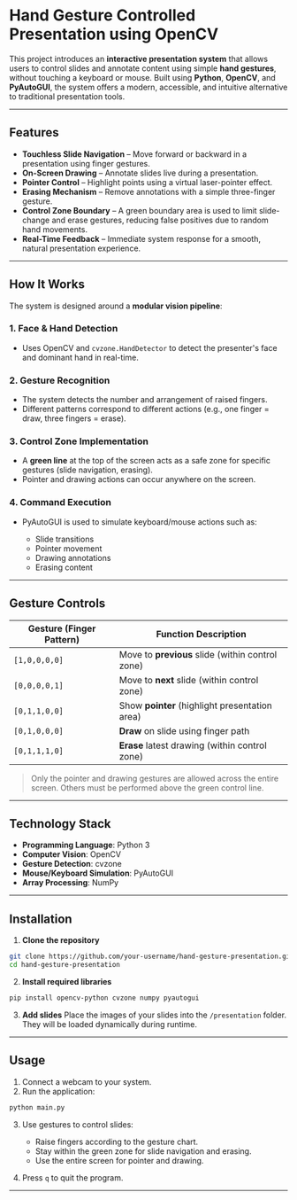 # Hand Gesture Controlled Presentation using OpenCV

This project introduces an **interactive presentation system** that allows users to control slides and annotate content using simple **hand gestures**, without touching a keyboard or mouse. Built using **Python**, **OpenCV**, and **PyAutoGUI**, the system offers a modern, accessible, and intuitive alternative to traditional presentation tools.

---

## Features

* **Touchless Slide Navigation** – Move forward or backward in a presentation using finger gestures.
* **On-Screen Drawing** – Annotate slides live during a presentation.
* **Pointer Control** – Highlight points using a virtual laser-pointer effect.
* **Erasing Mechanism** – Remove annotations with a simple three-finger gesture.
* **Control Zone Boundary** – A green boundary area is used to limit slide-change and erase gestures, reducing false positives due to random hand movements.
* **Real-Time Feedback** – Immediate system response for a smooth, natural presentation experience.

---

## How It Works

The system is designed around a **modular vision pipeline**:

### 1. Face & Hand Detection

* Uses OpenCV and `cvzone.HandDetector` to detect the presenter's face and dominant hand in real-time.

### 2. Gesture Recognition

* The system detects the number and arrangement of raised fingers.
* Different patterns correspond to different actions (e.g., one finger = draw, three fingers = erase).

### 3. Control Zone Implementation

* A **green line** at the top of the screen acts as a safe zone for specific gestures (slide navigation, erasing).
* Pointer and drawing actions can occur anywhere on the screen.

### 4. Command Execution

* PyAutoGUI is used to simulate keyboard/mouse actions such as:

  * Slide transitions
  * Pointer movement
  * Drawing annotations
  * Erasing content

---

## Gesture Controls

| Gesture (Finger Pattern) | Function Description                             |
| ------------------------ | ------------------------------------------------ |
| `[1,0,0,0,0]`            | Move to **previous** slide (within control zone) |
| `[0,0,0,0,1]`            | Move to **next** slide (within control zone)     |
| `[0,1,1,0,0]`            | Show **pointer** (highlight presentation area)   |
| `[0,1,0,0,0]`            | **Draw** on slide using finger path              |
| `[0,1,1,1,0]`            | **Erase** latest drawing (within control zone)   |

> Only the pointer and drawing gestures are allowed across the entire screen. Others must be performed above the green control line.

---

## Technology Stack

* **Programming Language**: Python 3
* **Computer Vision**: OpenCV
* **Gesture Detection**: cvzone
* **Mouse/Keyboard Simulation**: PyAutoGUI
* **Array Processing**: NumPy

---

## Installation

1. **Clone the repository**

```bash
git clone https://github.com/your-username/hand-gesture-presentation.git
cd hand-gesture-presentation
```

2. **Install required libraries**

```bash
pip install opencv-python cvzone numpy pyautogui
```

3. **Add slides**
   Place the images of your slides into the `/presentation` folder. They will be loaded dynamically during runtime.

---

## Usage

1. Connect a webcam to your system.
2. Run the application:

```bash
python main.py
```

3. Use gestures to control slides:

   * Raise fingers according to the gesture chart.
   * Stay within the green zone for slide navigation and erasing.
   * Use the entire screen for pointer and drawing.

4. Press `q` to quit the program.

---
